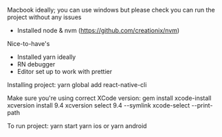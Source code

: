 Macbook ideally; you can use windows but please check you can run the project without any issues

- Installed node & nvm (https://github.com/creationix/nvm)

Nice-to-have's

- Installed yarn ideally
- RN debugger
- Editor set up to work with prettier

Installing project:
yarn global add react-native-cli

Make sure you're using correct XCode version:
gem install xcode-install
xcversion install 9.4
xcversion select 9.4 --symlink
xcode-select --print-path

To run project:
yarn start
yarn ios or yarn android
